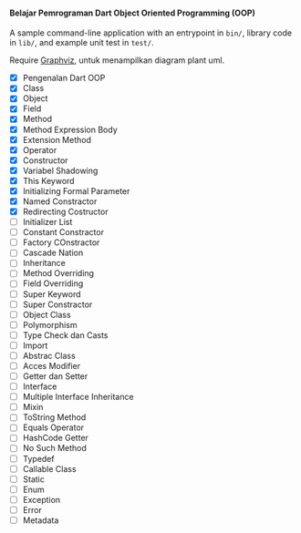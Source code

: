 #### Belajar Pemrograman Dart Object Oriented Programming (OOP)
A sample command-line application with an entrypoint in `bin/`, library code
in `lib/`, and example unit test in `test/`.

Require [Graphviz](https://plantuml.com/en-dark/graphviz-dot), untuk menampilkan diagram plant uml.

- [X] Pengenalan Dart OOP
- [X] Class
- [X] Object
- [X] Field
- [X] Method
- [X] Method Expression Body
- [X] Extension Method
- [X] Operator
- [X] Constructor
- [X] Variabel Shadowing
- [X] This Keyword
- [X] Initializing Formal Parameter
- [X] Named Constractor
- [X] Redirecting Costructor
- [ ] Initializer List
- [ ] Constant Constractor
- [ ] Factory COnstractor
- [ ] Cascade Nation
- [ ] Inheritance
- [ ] Method Overriding
- [ ] Field Overriding
- [ ] Super Keyword
- [ ] Super Constractor
- [ ] Object Class
- [ ] Polymorphism
- [ ] Type Check dan Casts
- [ ] Import
- [ ] Abstrac Class
- [ ] Acces Modifier
- [ ] Getter dan Setter
- [ ] Interface
- [ ] Multiple Interface Inheritance
- [ ] Mixin
- [ ] ToString Method
- [ ] Equals Operator
- [ ] HashCode Getter
- [ ] No Such Method
- [ ] Typedef
- [ ] Callable Class
- [ ] Static
- [ ] Enum
- [ ] Exception
- [ ] Error
- [ ] Metadata